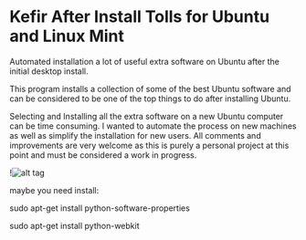 Kefir After Install Tolls for Ubuntu and Linux Mint
===================================================

Automated installation a lot of useful extra software on Ubuntu after the initial desktop install. 

This program installs a collection of some of the best Ubuntu software and can be considered to be one of the top things to do after installing Ubuntu.

Selecting and Installing all the extra software on a new Ubuntu computer can be time consuming. I wanted to automate the process on new machines as well as simplify the installation for new users. All comments and improvements are very welcome as this is purely a personal project at this point and must be considered a work in progress.

!![alt tag](https://scontent-mia1-1.xx.fbcdn.net/hphotos-xfa1/v/t1.0-9/12366205_939594242782915_2459608111902928587_n.png?oh=e632bc40aa6609870017e671e295ae03&oe=56E5675F)


maybe you need install:

sudo apt-get install python-software-properties

sudo apt-get install python-webkit
